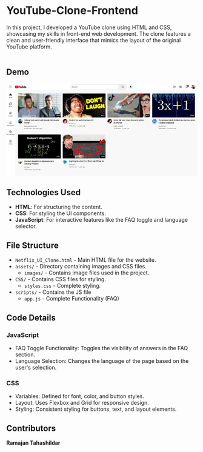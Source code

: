 # YouTube-Clone-Frontend
In this project, I developed a YouTube clone using HTML and CSS, showcasing my skills in front-end web development. The clone features a clean and user-friendly interface that mimics the layout of the original YouTube platform. 
<br>
<br>
<h2> Demo </h2>

![image](https://github.com/ramajan-tahashildar/YouTube-Clone-Frontend/blob/403cbae08b751c8c0c3c2ab9c4b35d4e45b1f645/Asset/Demo.png)
## Technologies Used
- **HTML**: For structuring the content.
- **CSS**: For styling the UI components.
- **JavaScript**: For interactive features like the FAQ toggle and language selector.

## File Structure
- `Netflix_UI_Clone.html` - Main HTML file for the website.
- `assets/` - Directory containing images and CSS files.
  - `images/` - Contains image files used in the project.
- `CSS/` - Contains CSS files for styling.
    - `styles.css` - Complete styling.
- `scripts/` - Contains the JS file
    - `app.js` - Complete Functionality (FAQ)

## Code Details
### JavaScript
- FAQ Toggle Functionality: Toggles the visibility of answers in the FAQ section.
- Language Selection: Changes the language of the page based on the user's selection.
### CSS
- Variables: Defined for font, color, and button styles.
- Layout: Uses Flexbox and Grid for responsive design.
- Styling: Consistent styling for buttons, text, and layout elements.

## Contributors
**Ramajan Tahashildar**
